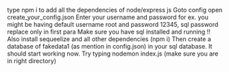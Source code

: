 type npm i to add all the dependencies of node/express js
Goto config open create_your_config.json
Enter your username and password for ex. you might be having default username root and password 12345, sql password
replace only in first para
Make sure you have sql installed and running !!
Also install sequeelize and all other dependencies (npm i)
Then create a database of fakedata1 (as mention in config.json) in your sql database.
It should start working now.
Try typing nodemon index.js (make sure you are in right directory)
